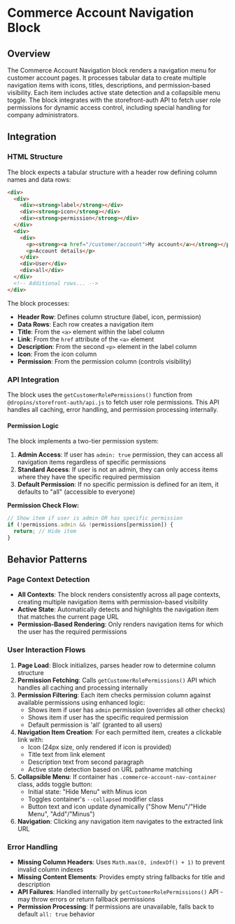 # Commerce Account Navigation Block

## Overview

The Commerce Account Navigation block renders a navigation menu for customer account pages. It processes tabular data to create multiple navigation items with icons, titles, descriptions, and permission-based visibility. Each item includes active state detection and a collapsible menu toggle. The block integrates with the storefront-auth API to fetch user role permissions for dynamic access control, including special handling for company administrators.

## Integration

### HTML Structure

The block expects a tabular structure with a header row defining column names and data rows:

```html
<div>
  <div>
    <div><strong>label</strong></div>
    <div><strong>icon</strong></div>
    <div><strong>permission</strong></div>
  </div>
  <div>
    <div>
      <p><strong><a href="/customer/account">My account</a></strong></p>
      <p>Account details</p>
    </div>
    <div>User</div>
    <div>all</div>
  </div>
  <!-- Additional rows... -->
</div>
```

The block processes:
- **Header Row**: Defines column structure (label, icon, permission)
- **Data Rows**: Each row creates a navigation item
- **Title**: From the `<a>` element within the label column
- **Link**: From the `href` attribute of the `<a>` element
- **Description**: From the second `<p>` element in the label column
- **Icon**: From the icon column
- **Permission**: From the permission column (controls visibility)

### API Integration

The block uses the `getCustomerRolePermissions()` function from `@dropins/storefront-auth/api.js` to fetch user role permissions. This API handles all caching, error handling, and permission processing internally.

#### Permission Logic

The block implements a two-tier permission system:

1. **Admin Access**: If user has `admin: true` permission, they can access all navigation items regardless of specific permissions
2. **Standard Access**: If user is not an admin, they can only access items where they have the specific required permission
3. **Default Permission**: If no specific permission is defined for an item, it defaults to "all" (accessible to everyone)

**Permission Check Flow:**
```javascript
// Show item if user is admin OR has specific permission
if (!permissions.admin && !permissions[permission]) {
  return; // Hide item
}
```

<!-- ### URL Parameters

No URL parameters affect this block's behavior. -->

<!-- ### Local Storage

No localStorage keys are used by this block. -->

<!-- ### Events

#### Event Listeners

No event listeners are implemented in this block.

#### Event Emitters

No events are emitted by this block. -->

## Behavior Patterns

### Page Context Detection

- **All Contexts**: The block renders consistently across all page contexts, creating multiple navigation items with permission-based visibility
- **Active State**: Automatically detects and highlights the navigation item that matches the current page URL
- **Permission-Based Rendering**: Only renders navigation items for which the user has the required permissions

### User Interaction Flows

1. **Page Load**: Block initializes, parses header row to determine column structure
2. **Permission Fetching**: Calls `getCustomerRolePermissions()` API which handles all caching and processing internally
3. **Permission Filtering**: Each item checks permission column against available permissions using enhanced logic:
   - Shows item if user has `admin` permission (overrides all other checks)
   - Shows item if user has the specific required permission
   - Default permission is 'all' (granted to all users)
4. **Navigation Item Creation**: For each permitted item, creates a clickable link with:
   - Icon (24px size, only rendered if icon is provided)
   - Title text from link element
   - Description text from second paragraph
   - Active state detection based on URL pathname matching
5. **Collapsible Menu**: If container has `.commerce-account-nav-container` class, adds toggle button:
   - Initial state: "Hide Menu" with Minus icon
   - Toggles container's `--collapsed` modifier class
   - Button text and icon update dynamically ("Show Menu"/"Hide Menu", "Add"/"Minus")
6. **Navigation**: Clicking any navigation item navigates to the extracted link URL

### Error Handling

- **Missing Column Headers**: Uses `Math.max(0, indexOf() + 1)` to prevent invalid column indexes
- **Missing Content Elements**: Provides empty string fallbacks for title and description
- **API Failures**: Handled internally by `getCustomerRolePermissions()` API - may throw errors or return fallback permissions
- **Permission Processing**: If permissions are unavailable, falls back to default `all: true` behavior

